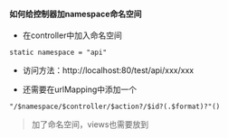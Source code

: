 #### 如何给控制器加namespace命名空间

  - 在controller中加入命名空间
  ```
  static namespace = "api"
  ```

* 访问方法：http://localhost:80/test/api/xxx/xxx

* 还需要在urlMapping中添加一个

```
"/$namespace/$controller/$action?/$id?(.$format)?"()
```

> 加了命名空间，views也需要放到
